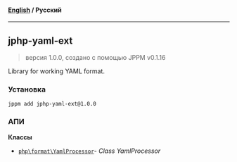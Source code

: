#### [English](README.md) / **Русский**

---

## jphp-yaml-ext
> версия 1.0.0, создано с помощью JPPM v0.1.16

Library for working YAML format.

### Установка
```
jppm add jphp-yaml-ext@1.0.0
```

### АПИ
**Классы**
- [`php\format\YamlProcessor`](https://github.com/jphp-compiler/jphp/blob/master/exts/jphp-yaml-ext/api-docs/classes/php/format/YamlProcessor.ru.md)- _Class YamlProcessor_